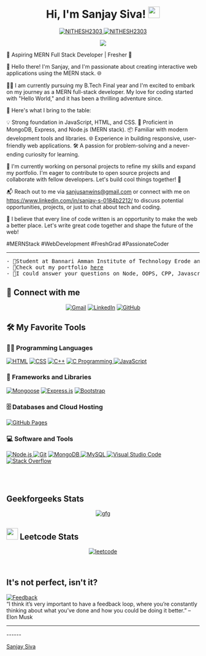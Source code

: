 <h1 align="center">
Hi, I'm Sanjay Siva!
	<a href="https://github.com/sanjaysiva23" target="_self">
		<img src="https://media.giphy.com/media/hvRJCLFzcasrR4ia7z/giphy.gif" width="30">
	</a>
</h1>
<p align="center">
	<a href="https://github.com/sanjaysiva23">
		<img src="https://komarev.com/ghpvc/?username=NITHESH2303&label=Profile%20views&color=0e75b6&style=flat" alt="NITHESH2303" />
	</a>
	<a href="https://github.com/sanjaysiva23">
		<img src="https://img.shields.io/github/followers/NITHESH2303?label=Followers" alt="NITHESH2303" />
	</a>
</p>
<p align="center">
	<a href="https://github.com/NITHESH2303">
		<img src="https://readme-typing-svg.herokuapp.com?lines=Full+Stack+Student;Communication%20Eng.%20Student;Passionate%20Programmer;MERN%20Stack%20Enthusiastic;Always%20Crafting%20new%20things&center=true&width=380&height=45">
	</a>
</p>
<p>
🚀 Aspiring MERN Full Stack Developer | Fresher 🌱

👋 Hello there! I'm Sanjay, and I'm passionate about creating interactive web applications using the MERN stack. 🌐

👨‍💻 I am currently pursuing my B.Tech Final year and I'm excited to embark on my journey as a MERN full-stack developer. My love for coding started with "Hello World," and it has been a thrilling adventure since.

🌟 Here's what I bring to the table:

💡 Strong foundation in JavaScript, HTML, and CSS.
💾 Proficient in MongoDB, Express, and Node.js (MERN stack).
📦 Familiar with modern development tools and libraries.
🌐 Experience in building responsive, user-friendly web applications.
🛠️ A passion for problem-solving and a never-ending curiosity for learning.

🔨 I'm currently working on personal projects to refine my skills and expand my portfolio. I'm eager to contribute to open source projects and collaborate with fellow developers. Let's build cool things together! 💪

📬 Reach out to me via sanjusanwins@gmail.com or connect with me on https://www.linkedin.com/in/sanjay-s-0184b2212/ to discuss potential opportunities, projects, or just to chat about tech and coding.

🚀 I believe that every line of code written is an opportunity to make the web a better place. Let's write great code together and shape the future of the web!

#MERNStack #WebDevelopment #FreshGrad #PassionateCoder

</p>
<hr>
<pre>
- 🌱Student at Bannari Amman Institute of Technology Erode and Indian Institute of Technology Madras
- 🤺Check out my portfolio <a href="https://sanjayss.netlify.app/" target="_blank">here</a>
- 💬I could answer your questions on Node, OOPS, CPP, Javascript.
</pre>
</hr>

## 🤝 Connect with me
<p align="center">
	<a href="mailto:sanjusanwins@gmail.com"><img img src="https://img.shields.io/badge/Gmail-EA4335.svg?style=for-the-badge&logo=Gmail&logoColor=white" alt="Gmail"/></a>
	<a href="https://www.linkedin.com/in/sanjay-s-0184b2212/"><img src="https://img.shields.io/badge/LinkedIn-0A66C2.svg?style=for-the-badge&logo=LinkedIn&logoColor=white" alt="LinkedIn"/></a>
	<a href="https://github.com/sanjaysiva23"><img src="https://img.shields.io/badge/GitHub-181717.svg?style=for-the-badge&logo=GitHub&logoColor=white" alt="GitHub"/></a>
</p>

## 🛠️ My Favorite Tools

### 👨‍💻 Programming Languages

<p>
    <a href="https://github.com/sanjaysiva23"><img alt="HTML" src="https://img.shields.io/badge/HTML5-E34F26.svg?style=for-the-badge&logo=HTML5&logoColor=white"></a>
    <a href="https://github.com/sanjaysiva23"><img alt="CSS" src="https://img.shields.io/badge/CSS3-1572B6.svg?style=for-the-badge&logo=CSS3&logoColor=white"></a>
    <a href="https://github.com/sanjaysiva23"><img alt="C++" src="https://img.shields.io/badge/C++-00599C.svg?style=for-the-badge&logo=C++&logoColor=white"></a>
    <a href="https://github.com/sanjaysiva23"><img alt="C Programming" src="https://img.shields.io/badge/C_Programming-0078D7.svg?style=for-the-badge&logo=C&logoColor=white">
</a>
    <a href="https://github.com/sanjaysiva23"><img alt="JavaScript" src="https://img.shields.io/badge/JavaScript-F7DF1E.svg?style=for-the-badge&logo=JavaScript&logoColor=black"></a>

 
</p>

### 🧰 Frameworks and Libraries

<p>
    <a href="https://github.com/sanjaysiva23"><img alt="Mongoose" src="https://img.shields.io/badge/Mongoose-%23337ab7.svg?style=for-the-badge&logo=Mongoose&logoColor=%23ffffff"></a>
    <a href="https://github.com/sanjaysiva23"><img alt="Express.js" src="https://img.shields.io/badge/Express.js-%23404d59.svg?style=for-the-badge&logo=Express.js&logoColor=%2361DAFB"></a>
    <a href="https://github.com/sanjaysiva23"><img alt="Bootstrap" src="https://img.shields.io/badge/Bootstrap%20-%23150458.svg?logo=Bootstrap&logoColor=white"></a>
</p>

### 🗄️ Databases and Cloud Hosting

<p>
    <a href="https://github.com/sanjaysiva23"><img alt="GitHub Pages" src="https://img.shields.io/badge/GitHub%20Pages-%23327FC7.svg?logo=github&logoColor=white"></a>
</p>

### 💻 Software and Tools

<p>
    <a href="https://github.com/sanjaysiva23"><img alt="Node.js" src="https://img.shields.io/badge/Node.js-009944.svg?style=for-the-badge&logo=Node.js&logoColor=white">
</a>
    <a href="https://github.com/sanjaysiva23"><img alt="Git" src="https://img.shields.io/badge/Git%20-%23F05033.svg?logo=git&logoColor=white"></a>
    <a href="https://github.com/sanjaysiva23"><img alt="MongoDB" src="https://img.shields.io/badge/MongoDB-%231976D2.svg?style=for-the-badge&logo=MongoDB&logoColor=white">
</a>
    <a href="https://github.com/sanjaysiva23"><img alt="MySQL" src="https://img.shields.io/badge/MySQL-006600.svg?style=for-the-badge&logo=MySQL&logoColor=white">
</a>
    <a href="https://github.com/sanjaysiva23"><img alt="Visual Studio Code" src="https://img.shields.io/badge/Visual_Studio_Code-006699.svg?style=for-the-badge&logo=Visual_Studio_Code&logoColor=white">
</a>
    <a href="https://github.com/sanjaysiva23"><img alt="Stack Overflow" src="https://img.shields.io/badge/-Stack%20Overflow-FE7A16?logo=stack-overflow&logoColor=white"></a>
</p>
</br>



<br/>

## <a href="https://github.com/sanjaysiva23"></a> Geekforgeeks Stats
<p align="center">
	<a href="https://auth.geeksforgeeks.org/user/sanjayad20">
	<a href="https://ibb.co/HrRByjh"><img src="https://i.ibb.co/Q6hpV4D/gfg.png" alt="gfg" border="0"></a>
	</a>
	<br/>
</p>

## <a href="https://github.com/sanjaysiva23"><img src="https://cdn.icon-icons.com/icons2/2389/PNG/512/leetcode_logo_icon_145113.png" width="30"></a> Leetcode Stats
<p align="center">
	<a href="https://leetcode.com/Sanjay_San/">
	<a href="https://imgbb.com/"><img src="https://i.ibb.co/th6wmDx/leetcode.png" alt="leetcode" border="0"></a>
	</a>
	<br/>
</p>
<br/>

## It's not perfect, isn't it?
<p>
<a href=""https://github.com/sanjaysiva23"><img alt="Feedback" src="https://img.shields.io/badge/Ask%20me-anything-1abc9c.svg"></a><br/>
“I think it’s very important to have a feedback loop, where you’re constantly thinking about what you’ve done and how you could be doing it better.”
– Elon Musk
</p>
<hr>
------

[Sanjay Siva](https://github.com/sanjaysiva23)





<!--
**sanjaysiva23/sanjaysiva23** is a ✨ _special_ ✨ repository because its `README.md` (this file) appears on your GitHub profile.

Here are some ideas to get you started:

- 🔭 I’m currently working on ...
- 🌱 I’m currently learning ...
- 👯 I’m looking to collaborate on ...
- 🤔 I’m looking for help with ...
- 💬 Ask me about ...
- 📫 How to reach me: ...
- 😄 Pronouns: ...
- ⚡ Fun fact: ...
-->
